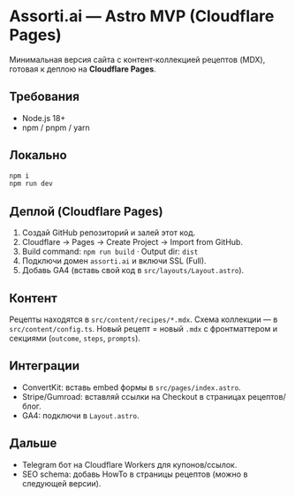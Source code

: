 # Assorti.ai — Astro MVP (Cloudflare Pages)

Минимальная версия сайта с контент‑коллекцией рецептов (MDX), готовая к деплою на **Cloudflare Pages**.

## Требования
- Node.js 18+
- npm / pnpm / yarn

## Локально
```bash
npm i
npm run dev
```

## Деплой (Cloudflare Pages)
1. Создай GitHub репозиторий и залей этот код.
2. Cloudflare → Pages → Create Project → Import from GitHub.
3. Build command: `npm run build` · Output dir: `dist`
4. Подключи домен `assorti.ai` и включи SSL (Full).
5. Добавь GA4 (вставь свой код в `src/layouts/Layout.astro`).

## Контент
Рецепты находятся в `src/content/recipes/*.mdx`. Схема коллекции — в `src/content/config.ts`.
Новый рецепт = новый `.mdx` с фронтматтером и секциями (`outcome`, `steps`, `prompts`).

## Интеграции
- ConvertKit: вставь embed формы в `src/pages/index.astro`.
- Stripe/Gumroad: вставляй ссылки на Checkout в страницах рецептов/блог.
- GA4: подключи в `Layout.astro`.

## Дальше
- Telegram бот на Cloudflare Workers для купонов/ссылок.
- SEO schema: добавь HowTo в страницы рецептов (можно в следующей версии).